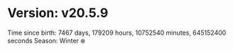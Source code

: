 # Version: v20.5.9
Time since birth: 7467 days, 179209 hours, 10752540 minutes, 645152400 seconds
Season: Winter ❄️

